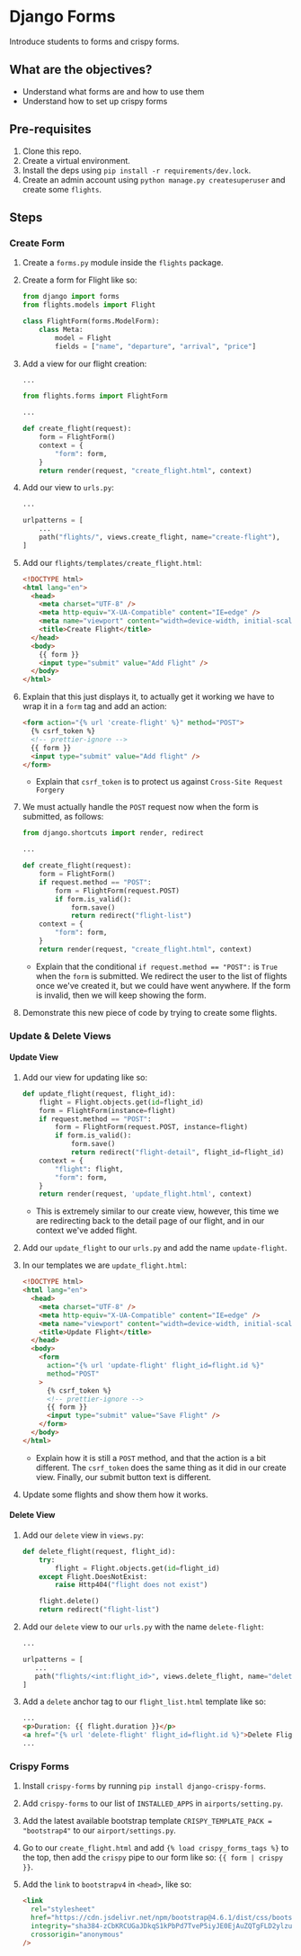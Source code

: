 # Django Forms

Introduce students to forms and crispy forms.

## What are the objectives?

- Understand what forms are and how to use them
- Understand how to set up crispy forms

## Pre-requisites

1. Clone this repo.
2. Create a virtual environment.
3. Install the deps using `pip install -r requirements/dev.lock`.
4. Create an admin account using `python manage.py createsuperuser` and create some `flights`.

## Steps

### Create Form

1. Create a `forms.py` module inside the `flights` package.
2. Create a form for Flight like so:

   ```python
   from django import forms
   from flights.models import Flight

   class FlightForm(forms.ModelForm):
       class Meta:
           model = Flight
           fields = ["name", "departure", "arrival", "price"]
   ```

3. Add a view for our flight creation:

   ```python
   ...

   from flights.forms import FlightForm

   ...

   def create_flight(request):
       form = FlightForm()
       context = {
           "form": form,
       }
       return render(request, "create_flight.html", context)
   ```

4. Add our view to `urls.py`:

   ```python
   ...

   urlpatterns = [
       ...
       path("flights/", views.create_flight, name="create-flight"),
   ]
   ```

5. Add our `flights/templates/create_flight.html`:

   ```html
   <!DOCTYPE html>
   <html lang="en">
     <head>
       <meta charset="UTF-8" />
       <meta http-equiv="X-UA-Compatible" content="IE=edge" />
       <meta name="viewport" content="width=device-width, initial-scale=1.0" />
       <title>Create Flight</title>
     </head>
     <body>
       {{ form }}
       <input type="submit" value="Add Flight" />
     </body>
   </html>
   ```

6. Explain that this just displays it, to actually get it working we have to wrap it in a `form` tag and add an action:

   ```html
   <form action="{% url 'create-flight' %}" method="POST">
     {% csrf_token %}
     <!-- prettier-ignore -->
     {{ form }}
     <input type="submit" value="Add flight" />
   </form>
   ```

   - Explain that `csrf_token` is to protect us against `Cross-Site Request Forgery`

7. We must actually handle the `POST` request now when the form is submitted, as follows:

   ```python
   from django.shortcuts import render, redirect

   ...

   def create_flight(request):
       form = FlightForm()
       if request.method == "POST":
           form = FlightForm(request.POST)
           if form.is_valid():
               form.save()
               return redirect("flight-list")
       context = {
           "form": form,
       }
       return render(request, "create_flight.html", context)
   ```

   - Explain that the conditional `if request.method == "POST":` is `True` when the `form` is submitted. We redirect the user to the list of flights once we've created it, but we could have went anywhere. If the form is invalid, then we will keep showing the form.

8. Demonstrate this new piece of code by trying to create some flights.

### Update & Delete Views

#### Update View

1. Add our view for updating like so:

   ```python
   def update_flight(request, flight_id):
       flight = Flight.objects.get(id=flight_id)
       form = FlightForm(instance=flight)
       if request.method == "POST":
           form = FlightForm(request.POST, instance=flight)
           if form.is_valid():
               form.save()
               return redirect("flight-detail", flight_id=flight_id)
       context = {
           "flight": flight,
           "form": form,
       }
       return render(request, 'update_flight.html', context)
   ```

   - This is extremely similar to our create view, however, this time we are redirecting back to the detail page of our flight, and in our context we've added flight.

2. Add our `update_flight` to our `urls.py` and add the name `update-flight`.
3. In our templates we are `update_flight.html`:

   ```html
   <!DOCTYPE html>
   <html lang="en">
     <head>
       <meta charset="UTF-8" />
       <meta http-equiv="X-UA-Compatible" content="IE=edge" />
       <meta name="viewport" content="width=device-width, initial-scale=1.0" />
       <title>Update Flight</title>
     </head>
     <body>
       <form
         action="{% url 'update-flight' flight_id=flight.id %}"
         method="POST"
       >
         {% csrf_token %}
         <!-- prettier-ignore -->
         {{ form }}
         <input type="submit" value="Save Flight" />
       </form>
     </body>
   </html>
   ```

   - Explain how it is still a `POST` method, and that the action is a bit different. The `csrf_token` does the same thing as it did in our create view. Finally, our submit button text is different.

4. Update some flights and show them how it works.

#### Delete View

1. Add our `delete` view in `views.py`:

   ```python
   def delete_flight(request, flight_id):
       try:
           flight = Flight.objects.get(id=flight_id)
       except Flight.DoesNotExist:
           raise Http404("flight does not exist")

       flight.delete()
       return redirect("flight-list")
   ```

2. Add our `delete` view to our `urls.py` with the name `delete-flight`:

   ```python
   ...

   urlpatterns = [
      ...
      path("flights/<int:flight_id>", views.delete_flight, name="delete-flight"),
   ]
   ```

3. Add a `delete` anchor tag to our `flight_list.html` template like so:

   ```html
   ...
   <p>Duration: {{ flight.duration }}</p>
   <a href="{% url 'delete-flight' flight_id=flight.id %}">Delete Flight</a>
   ...
   ```

### Crispy Forms

1. Install `crispy-forms` by running `pip install django-crispy-forms`.
2. Add `crispy-forms` to our list of `INSTALLED_APPS` in `airports/setting.py`.
3. Add the latest available bootstrap template `CRISPY_TEMPLATE_PACK = "bootstrap4"` to our `airport/settings.py`.
4. Go to our `create_flight.html` and add `{% load crispy_forms_tags %}` to the top, then add the `crispy` pipe to our form like so: `{{ form | crispy }}`.
5. Add the `link` to `bootstrapv4` in `<head>`, like so:

   ```html
   <link
     rel="stylesheet"
     href="https://cdn.jsdelivr.net/npm/bootstrap@4.6.1/dist/css/bootstrap.min.css"
     integrity="sha384-zCbKRCUGaJDkqS1kPbPd7TveP5iyJE0EjAuZQTgFLD2ylzuqKfdKlfG/eSrtxUkn"
     crossorigin="anonymous"
   />
   ```
